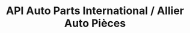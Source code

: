 ---
title: "API Auto Parts International / Allier Auto Pièces"
url: /cusset/api-auto-parts-international-allier-auto-pieces/
shop: Autoteile
---